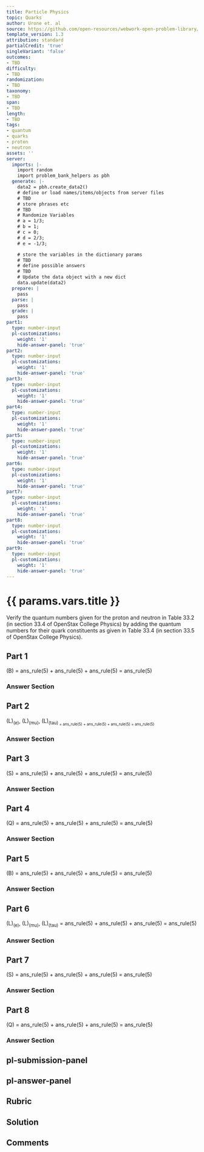 ```yaml
---
title: Particle Physics
topic: Quarks
author: Urone et. al
source: https://github.com/open-resources/webwork-open-problem-library/tree/master/Contrib/BrockPhysics/College_Physics_Urone/33.Particle_Physics/33-05.Quarks/NU_U17-33-05-016.pg
template_version: 1.3
attribution: standard
partialCredit: 'true'
singleVariant: 'false'
outcomes:
- TBD
difficulty:
- TBD
randomization:
- TBD
taxonomy:
- TBD
span:
- TBD
length:
- TBD
tags:
- quantum
- quarks
- proton
- neutron
assets: ''
server:
  imports: |-
    import random
    import problem_bank_helpers as pbh
  generate: |-
    data2 = pbh.create_data2()
    # define or load names/items/objects from server files
    # TBD
    # store phrases etc
    # TBD
    # Randomize Variables
    # a = 1/3;
    # b = 1;
    # c = 0;
    # d = 2/3;
    # e = -1/3;

    # store the variables in the dictionary params
    # TBD
    # define possible answers
    # TBD
    # Update the data object with a new dict
    data.update(data2)
  prepare: |
    pass
  parse: |
    pass
  grade: |
    pass
part1:
  type: number-input
  pl-customizations:
    weight: '1'
    hide-answer-panel: 'true'
part2:
  type: number-input
  pl-customizations:
    weight: '1'
    hide-answer-panel: 'true'
part3:
  type: number-input
  pl-customizations:
    weight: '1'
    hide-answer-panel: 'true'
part4:
  type: number-input
  pl-customizations:
    weight: '1'
    hide-answer-panel: 'true'
part5:
  type: number-input
  pl-customizations:
    weight: '1'
    hide-answer-panel: 'true'
part6:
  type: number-input
  pl-customizations:
    weight: '1'
    hide-answer-panel: 'true'
part7:
  type: number-input
  pl-customizations:
    weight: '1'
    hide-answer-panel: 'true'
part8:
  type: number-input
  pl-customizations:
    weight: '1'
    hide-answer-panel: 'true'
part9:
  type: number-input
  pl-customizations:
    weight: '1'
    hide-answer-panel: 'true'
---
```


# {{ params.vars.title }} 


Verify the quantum numbers given for the proton and neutron in Table 33.2 (in section 33.4 of OpenStax College Physics) by adding the quantum numbers for their quark constituents as given in Table 33.4 (in section 33.5 of OpenStax College Physics).

## Part 1 
(B) = ans_rule(5) + ans_rule(5) + ans_rule(5) = ans_rule(5) 


 ### Answer Section

## Part 2 
(L)<sub>(e)</sub>, (L)<sub>(mu)</sub>, (L)<sub>(tau)<sub> = ans_rule(5) + ans_rule(5) + ans_rule(5) = ans_rule(5) 


 ### Answer Section

## Part 3 
(S) = ans_rule(5) + ans_rule(5) + ans_rule(5) = ans_rule(5) 


 ### Answer Section

## Part 4 
(Q) = ans_rule(5) + ans_rule(5) + ans_rule(5) = ans_rule(5) 


 ### Answer Section

## Part 5 
(B) = ans_rule(5) + ans_rule(5) + ans_rule(5) = ans_rule(5) 


 ### Answer Section

## Part 6 
(L)<sub>(e)</sub>, (L)<sub>(mu)</sub>, (L)<sub>(tau)</sub> = ans_rule(5) + ans_rule(5) + ans_rule(5) = ans_rule(5) 


 ### Answer Section

## Part 7 
(S) = ans_rule(5) + ans_rule(5) + ans_rule(5) = ans_rule(5) 


 ### Answer Section

## Part 8 
(Q) = ans_rule(5) + ans_rule(5) + ans_rule(5) = ans_rule(5) 


 ### Answer Section


## pl-submission-panel 


## pl-answer-panel 


## Rubric 


## Solution 


## Comments 


